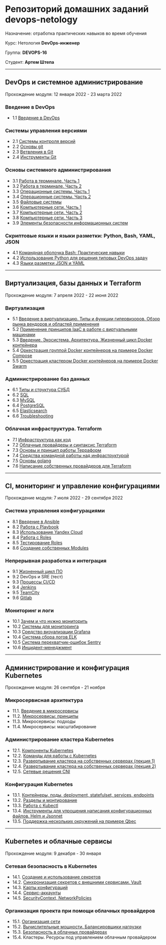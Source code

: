 # Репозиторий домашних заданий devops-netology

Назначение: отработка практических навыков во время обучения

Курс: Нетология **DevOps-инженер**

Группа: **DEVOPS-16**

Студент: **Артем Штепа**

---

## DevOps и системное администрирование

Прохождение модуля: 12 января 2022 - 23 марта 2022

### Введение в DevOps

- 1.1 [Введение в DevOps](./homework/1.1/README.md)

### Системы управления версиями

- 2.1 [Системы контроля версий](./homework/2.1/)
- 2.2 [Основы git](./homework/2.2/)
- 2.3 [Ветвления в Git](./homework/2.3/)
- 2.4 [Инструменты Git](./homework/2.4/)

### Основы системного администрирования

- 3.1 [Работа в терминале. Часть 1](./homework/3.1/)
- 3.2 [Работа в терминале. Часть 2](./homework/3.2/)
- 3.3 [Операционные системы. Часть 1](./homework/3.3/)
- 3.4 [Операционные системы. Часть 2](./homework/3.4/)
- 3.5 [Файловые системы](./homework/3.5/)
- 3.6 [Компьютерные сети. Часть 1](./homework/3.6/)
- 3.7 [Компьютерные сети. Часть 2](./homework/3.7/)
- 3.8 [Компьютерные сети. Часть 3](./homework/3.8/)
- 3.9 [Элементы безопасности информационных систем](./homework/3.9/)

### Скриптовые языки и языки разметки: Python, Bash, YAML, JSON

- 4.1 [Командная оболочка Bash: Практические навыки](./homework/4.1/)
- 4.2 [Использование Python для решения типовых DevOps задач](./homework/4.2/)
- 4.3 [Языки разметки JSON и YAML](./homework/4.3/)

---

## Виртуализация, базы данных и Terraform

Прохождение модуля: 7 апреля 2022 - 22 июня 2022

### Виртуализация

- 5.1 [Введение в виртуализацию. Типы и функции гипервизоров. Обзор рынка вендоров и областей применения](./homework/5.1/)
- 5.2 [Применение принципов IaaC в работе с виртуальными машинами](./homework/5.2/)
- 5.3 [Введение. Экосистема. Архитектура. Жизненный цикл Docker контейнера](./homework/5.3/)
- 5.4 [Оркестрация группой Docker контейнеров на примере Docker Compose](./homework/5.4/)
- 5.5 [Оркестрация кластером Docker контейнеров на примере Docker Swarm](./homework/5.5/)

### Администрирование баз данных

- 6.1 [Типы и структура СУБД](./homework/6.1/)
- 6.2 [SQL](./homework/6.2/)
- 6.3 [MySQL](./homework/6.3/)
- 6.4 [PostgreSQL](./homework/6.4/)
- 6.5 [Elasticsearch](./homework/6.5/)
- 6.6 [Troubleshooting](./homework/6.6/)

### Облачная инфраструктура. Terraform

- 7.1 [Инфраструктура как код](./homework/7.1/)
- 7.2 [Облачные провайдеры и синтаксис Terraform](./homework/7.2/)
- 7.3 [Основы и принцип работы Терраформ](./homework/7.3/)
- 7.4 [Средства командной работы над инфраструктурой](./homework/7.4/)
- 7.5 [Основы golang](./homework/7.5/)
- 7.6 [Написание собственных провайдеров для Terraform](./homework/7.6/)

---

## CI, мониторинг и управление конфигурациями

Прохождение модуля: 7 июля 2022 - 29 сентября 2022

### Система управления конфигурациями

- 8.1 [Введение в Ansible](./homework/8.1/)
- 8.2 [Работа с Playbook](./homework/8.2/)
- 8.3 [Использование Yandex Cloud](./homework/8.3/)
- 8.4 [Работа с Roles](./homework/8.4/)
- 8.5 [Тестирование Roles](./homework/8.5/)
- 8.6 [Создание собственных Modules](./homework/8.6/)

### Непрерывная разработка и интеграция

- 9.1 [Жизненный цикл ПО](./homework/9.1/)
- 9.2 DevOps и SRE (тест)
- 9.3 [Процессы CI/CD](./homework/9.3/)
- 9.4 [Jenkins](./homework/9.4/)
- 9.5 [TeamCity](./homework/9.5/)
- 9.6 [Gitlab](./homework/9.6/)

### Мониторинг и логи

- 10.1 [Зачем и что нужно мониторить](./homework/10.1/)
- 10.2 [Системы для мониторинга](./homework/10.2/)
- 10.3 [Средство визуализации Grafana](./homework/10.3/)
- 10.4 [Система сбора логов ELK](./homework/10.4/)
- 10.5 [Система перехватчик-ошибок Sentry](./homework/10.5/)
- 10.6 [Инцидент-менеджмент](./homework/10.6/)

---

## Администрирование и конфигурация Kubernetes

Прохождение модуля: 26 сентября - 21 ноября

### Микросервисная архитектура

- 11.1. [Введение в микросервисы](./homework/11.1/)
- 11.2. [Микросервисы: принципы](./homework/11.2/)
- 11.3. Микросервисы: подходы
- 11.4. Микросервисы: масштабирование

### Администрирование кластера Kubernetes

- 12.1. [Компоненты Kubernetes](./homework/12.1/)
- 12.2. [Команды для работы с Kubernetes](./homework/12.2/)
- 12.3. [Развертывание кластера на собственных серверах (лекция 1)](./homework/12.3/)
- 12.4. [Развертывание кластера на собственных серверах (лекция 2)](./homework/12.4/)
- 12.5. [Сетевые решения CNI](./homework/12.5/)

### Конфигурация Kubernetes

- 13.1. [Контейнеры, поды, deployment, statefulset, services, endpoints](./homework/13.1/)
- 13.2. [Разделы и монтирование](./homework/13.2/)
- 13.3. [Работа c Kubectl](./homework/13.3/)
- 13.4. [Инструменты для упрощения написания конфигурационных файлов. Helm и Jsonnet](./homework/13.4/)
- 13.5. [Поддержка нескольких окружений на примере Qbec](./homework/13.5/)

---

## Kubernetes и облачные сервисы

Прохождение модуля: 9 декабря - 30 января

### Сетевая безопасность в Kubernetes

- 14.1. [Создание и использование секретов](./homework/14.1/)
- 14.2. [Синхронизация секретов с внешними сервисами. Vault](./homework/14.2/)
- 14.3. [Карты конфигураций](./homework/14.3/)
- 14.4. [Сервис-аккаунты](./homework/14.4/)
- 14.5. [SecurityContext, NetworkPolicies](./homework/14.5/)

### Организация проекта при помощи облачных провайдеров

- 15.1. [Организация сети](./homework/15.1/)
- 15.2. [Вычислительные мощности. Балансировщики нагрузки](./homework/15.2/)
- 15.3. [Безопасность в облачных провайдерах](./homework/15.3/)
- 15.4. Кластеры. Ресурсы под управлением облачным провайдером
